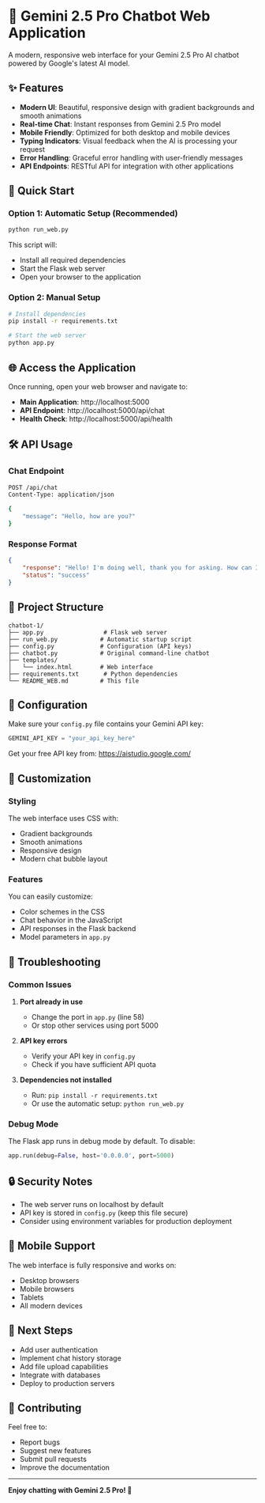 # 🤖 Gemini 2.5 Pro Chatbot Web Application

A modern, responsive web interface for your Gemini 2.5 Pro AI chatbot powered by Google's latest AI model.

## ✨ Features

- **Modern UI**: Beautiful, responsive design with gradient backgrounds and smooth animations
- **Real-time Chat**: Instant responses from Gemini 2.5 Pro model
- **Mobile Friendly**: Optimized for both desktop and mobile devices
- **Typing Indicators**: Visual feedback when the AI is processing your request
- **Error Handling**: Graceful error handling with user-friendly messages
- **API Endpoints**: RESTful API for integration with other applications

## 🚀 Quick Start

### Option 1: Automatic Setup (Recommended)
```bash
python run_web.py
```

This script will:
- Install all required dependencies
- Start the Flask web server
- Open your browser to the application

### Option 2: Manual Setup
```bash
# Install dependencies
pip install -r requirements.txt

# Start the web server
python app.py
```

## 🌐 Access the Application

Once running, open your web browser and navigate to:
- **Main Application**: http://localhost:5000
- **API Endpoint**: http://localhost:5000/api/chat
- **Health Check**: http://localhost:5000/api/health

## 🛠️ API Usage

### Chat Endpoint
```bash
POST /api/chat
Content-Type: application/json

{
    "message": "Hello, how are you?"
}
```

### Response Format
```json
{
    "response": "Hello! I'm doing well, thank you for asking. How can I help you today?",
    "status": "success"
}
```

## 📁 Project Structure

```
chatbot-1/
├── app.py                 # Flask web server
├── run_web.py            # Automatic startup script
├── config.py             # Configuration (API keys)
├── chatbot.py            # Original command-line chatbot
├── templates/
│   └── index.html        # Web interface
├── requirements.txt       # Python dependencies
└── README_WEB.md         # This file
```

## 🔧 Configuration

Make sure your `config.py` file contains your Gemini API key:
```python
GEMINI_API_KEY = "your_api_key_here"
```

Get your free API key from: https://aistudio.google.com/

## 🎨 Customization

### Styling
The web interface uses CSS with:
- Gradient backgrounds
- Smooth animations
- Responsive design
- Modern chat bubble layout

### Features
You can easily customize:
- Color schemes in the CSS
- Chat behavior in the JavaScript
- API responses in the Flask backend
- Model parameters in `app.py`

## 🚨 Troubleshooting

### Common Issues

1. **Port already in use**
   - Change the port in `app.py` (line 58)
   - Or stop other services using port 5000

2. **API key errors**
   - Verify your API key in `config.py`
   - Check if you have sufficient API quota

3. **Dependencies not installed**
   - Run: `pip install -r requirements.txt`
   - Or use the automatic setup: `python run_web.py`

### Debug Mode
The Flask app runs in debug mode by default. To disable:
```python
app.run(debug=False, host='0.0.0.0', port=5000)
```

## 🔒 Security Notes

- The web server runs on localhost by default
- API key is stored in `config.py` (keep this file secure)
- Consider using environment variables for production deployment

## 📱 Mobile Support

The web interface is fully responsive and works on:
- Desktop browsers
- Mobile browsers
- Tablets
- All modern devices

## 🎯 Next Steps

- Add user authentication
- Implement chat history storage
- Add file upload capabilities
- Integrate with databases
- Deploy to production servers

## 🤝 Contributing

Feel free to:
- Report bugs
- Suggest new features
- Submit pull requests
- Improve the documentation

---

**Enjoy chatting with Gemini 2.5 Pro! 🚀** 